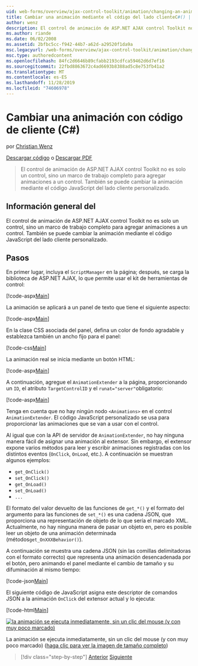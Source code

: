 ```yaml
---
uid: web-forms/overview/ajax-control-toolkit/animation/changing-an-animation-using-client-side-code-cs
title: Cambiar una animación mediante el código del lado clienteC#() | Microsoft Docs
author: wenz
description: El control de animación de ASP.NET AJAX control Toolkit no es solo un control, sino un marco de trabajo completo para agregar animaciones a un control. La animación también puede...
ms.author: riande
ms.date: 06/02/2008
ms.assetid: 2bfbc5cc-f942-44b7-a62d-a29520f1da9a
msc.legacyurl: /web-forms/overview/ajax-control-toolkit/animation/changing-an-animation-using-client-side-code-cs
msc.type: authoredcontent
ms.openlocfilehash: 84fc2d6646b89cfabb2193cdfca59462d6d7ef16
ms.sourcegitcommit: 22fbd8863672c4ad6693b8388ad5c8e753fb41a2
ms.translationtype: MT
ms.contentlocale: es-ES
ms.lasthandoff: 11/28/2019
ms.locfileid: "74606978"
---
```

# <a name="changing-an-animation-using-client-side-code-c"></a>Cambiar una animación con código de cliente (C#)

por [Christian Wenz](https://github.com/wenz)

[Descargar código](https://download.microsoft.com/download/f/9/a/f9a26acd-8df4-4484-8a18-199e4598f411/Animation11.cs.zip) o [Descargar PDF](https://download.microsoft.com/download/6/7/1/6718d452-ff89-4d3f-a90e-c74ec2d636a3/animation11CS.pdf)

> El control de animación de ASP.NET AJAX control Toolkit no es solo un control, sino un marco de trabajo completo para agregar animaciones a un control. También se puede cambiar la animación mediante el código JavaScript del lado cliente personalizado.

## <a name="overview"></a>Información general del

El control de animación de ASP.NET AJAX control Toolkit no es solo un control, sino un marco de trabajo completo para agregar animaciones a un control. También se puede cambiar la animación mediante el código JavaScript del lado cliente personalizado.

## <a name="steps"></a>Pasos

En primer lugar, incluya el `ScriptManager` en la página; después, se carga la biblioteca de ASP.NET AJAX, lo que permite usar el kit de herramientas de control:

[!code-aspx[Main](changing-an-animation-using-client-side-code-cs/samples/sample1.aspx)]

La animación se aplicará a un panel de texto que tiene el siguiente aspecto:

[!code-aspx[Main](changing-an-animation-using-client-side-code-cs/samples/sample2.aspx)]

En la clase CSS asociada del panel, defina un color de fondo agradable y establezca también un ancho fijo para el panel:

[!code-css[Main](changing-an-animation-using-client-side-code-cs/samples/sample3.css)]

La animación real se inicia mediante un botón HTML:

[!code-aspx[Main](changing-an-animation-using-client-side-code-cs/samples/sample4.aspx)]

A continuación, agregue el `AnimationExtender` a la página, proporcionando un `ID`, el atributo `TargetControlID` y el `runat="server"`obligatorio:

[!code-aspx[Main](changing-an-animation-using-client-side-code-cs/samples/sample5.aspx)]

Tenga en cuenta que no hay ningún nodo `<Animations>` en el control `AnimationExtender`. El código JavaScript personalizado se usa para proporcionar las animaciones que se van a usar con el control.

Al igual que con la API de servidor de `AnimationExtender`, no hay ninguna manera fácil de asignar una animación al extensor. Sin embargo, el extensor expone varios métodos para leer y escribir animaciones registradas con los distintos eventos (`OnClick`, `OnLoad`, etc.). A continuación se muestran algunos ejemplos:

- `get_OnClick()`
- `set_OnClick()`
- `get_OnLoad()`
- `set_OnLoad()`
- `...`

El formato del valor devuelto de las funciones de `get_*()` y el formato del argumento para las funciones de `set_*()` es una cadena JSON, que proporciona una representación de objeto de lo que sería el marcado XML. Actualmente, no hay ninguna manera de pasar un objeto en, pero es posible leer un objeto de una animación determinada (métodos`get_OnXXXBehavior()`).

A continuación se muestra una cadena JSON (sin las comillas delimitadoras con el formato correcto) que representa una animación desencadenada por el botón, pero animando el panel mediante el cambio de tamaño y su difuminación al mismo tiempo:

[!code-json[Main](changing-an-animation-using-client-side-code-cs/samples/sample6.json)]

El siguiente código de JavaScript asigna este descriptor de comandos JSON a la animación `OnClick` del extensor actual y lo ejecuta:

[!code-html[Main](changing-an-animation-using-client-side-code-cs/samples/sample7.html)]

[![la animación se ejecuta inmediatamente, sin un clic del mouse (y con muy poco marcado)](changing-an-animation-using-client-side-code-cs/_static/image2.png)](changing-an-animation-using-client-side-code-cs/_static/image1.png)

La animación se ejecuta inmediatamente, sin un clic del mouse (y con muy poco marcado) ([haga clic para ver la imagen de tamaño completo](changing-an-animation-using-client-side-code-cs/_static/image3.png))

> [!div class="step-by-step"]
> [Anterior](executing-animations-using-client-side-code-cs.md)
> [Siguiente](animating-an-updatepanel-control-cs.md)
